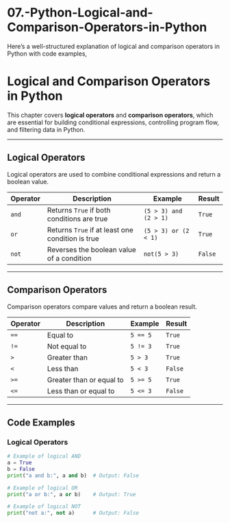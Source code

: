 # 07.-Python-Logical-and-Comparison-Operators-in-Python
Here’s a well-structured explanation of logical and comparison operators in Python with code examples,
# **Logical and Comparison Operators in Python**

This chapter covers **logical operators** and **comparison operators**, which are essential for building conditional expressions, controlling program flow, and filtering data in Python.

---

## **Logical Operators**

Logical operators are used to combine conditional expressions and return a boolean value.

| Operator | Description                         | Example           | Result   |
|----------|-------------------------------------|-------------------|----------|
| `and`    | Returns `True` if both conditions are true | `(5 > 3) and (2 > 1)` | `True`   |
| `or`     | Returns `True` if at least one condition is true | `(5 > 3) or (2 < 1)` | `True`   |
| `not`    | Reverses the boolean value of a condition | `not(5 > 3)`     | `False`  |

---

## **Comparison Operators**

Comparison operators compare values and return a boolean result.

| Operator | Description               | Example      | Result  |
|----------|---------------------------|--------------|---------|
| `==`     | Equal to                  | `5 == 5`     | `True`  |
| `!=`     | Not equal to              | `5 != 3`     | `True`  |
| `>`      | Greater than              | `5 > 3`      | `True`  |
| `<`      | Less than                 | `5 < 3`      | `False` |
| `>=`     | Greater than or equal to  | `5 >= 5`     | `True`  |
| `<=`     | Less than or equal to     | `5 <= 3`     | `False` |

---

## **Code Examples**

### **Logical Operators**
```python
# Example of logical AND
a = True
b = False
print("a and b:", a and b)  # Output: False

# Example of logical OR
print("a or b:", a or b)    # Output: True

# Example of logical NOT
print("not a:", not a)      # Output: False
